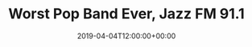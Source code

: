 ---
templateKey: event
id: 0899bbb8-6eab-11ea-99c5-002590d1d1b0
date: 2019-04-04T12:00:00+00:00
eventTime: '12:00 pm'
title: Worst Pop Band Ever, Jazz FM 91.1
artist: Worst Pop Band Ever
city: Toronto
venue: Jazz FM 91.1
group: The Worst Pop Band Ever
---